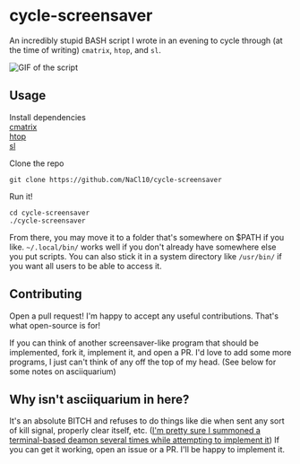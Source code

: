 # cycle-screensaver

An incredibly stupid BASH script I wrote in an evening to cycle through (at the time of writing) `cmatrix`, `htop`, and `sl`. 

![GIF of the script](https://raw.githubusercontent.com/NaCl10/cycle-screensaver/main/.readme-images/demo.gif)

## Usage

Install dependencies  
[cmatrix](https://github.com/abishekvashok/cmatrix)  
[htop](https://github.com/hishamhm/htop)  
[sl](https://github.com/mtoyoda/sl)

Clone the repo
```
git clone https://github.com/NaCl10/cycle-screensaver
```

Run it!
```
cd cycle-screensaver
./cycle-screensaver
```

From there, you may move it to a folder that's somewhere on $PATH if you like. `~/.local/bin/` works well if you don't already have somewhere else you put scripts. You can also stick it in a system directory like `/usr/bin/` if you want all users to be able to access it.

## Contributing

Open a pull request! I'm happy to accept any useful contributions. That's what open-source is for!

If you can think of another screensaver-like program that should be implemented, fork it, implement it, and open a PR. I'd love to add some more programs, I just can't think of any off the top of my head. (See below for some notes on asciiquarium)

## Why isn't asciiquarium in here?

It's an absolute BITCH and refuses to do things like die when sent any sort of kill signal, properly clear itself, etc. ([I'm pretty sure I summoned a terminal-based deamon several times while attempting to implement it](https://media.discordapp.net/attachments/593483503241396287/783188991913492510/62845586916__4F6F625F-7A13-45F4-908A-263BCD25B2BE.MOV)) If you can get it working, open an issue or a PR. I'll be happy to implement it.
